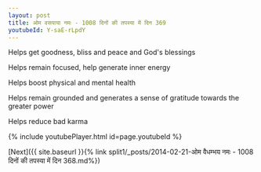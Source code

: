 ```yaml
---
layout: post
title: ओम वसयाया नमः - 1008 दिनों की तपस्या में दिन 369
youtubeId: Y-saE-rLpdY
---
```

 
 
Helps get goodness, bliss and peace and God's blessings
 
Helps remain focused, help generate inner energy 
 
Helps boost physical and mental health 
 
Helps remain grounded and generates a sense of gratitude towards the greater power 
 
Helps reduce bad karma
 
 
 
 


{% include youtubePlayer.html id=page.youtubeId %}
 
[Next]({{ site.baseurl }}{% link  split1/_posts/2014-02-21-ओम वैधम्भय नमः - 1008 दिनों की तपस्या में दिन 368.md%})
 
